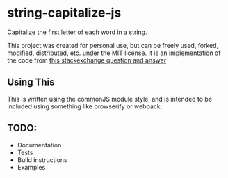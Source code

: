 # string-capitalize-js
Capitalize the first letter of each word in a string.

This project was created for personal use, but can be freely used, forked, modified, distributed, etc. under the MIT license. It is an implementation of the code from [this stackexchange question and answer](http://codereview.stackexchange.com/questions/77614/capitalize-the-first-character-of-all-words-even-when-following-a)

## Using This

This is written using the commonJS module style, and is intended to be included using something like browserify or webpack.

## TODO:

* Documentation
* Tests
* Build instructions
* Examples